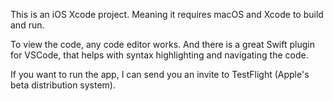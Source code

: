 This is an iOS Xcode project. Meaning it requires macOS and Xcode to build and run.

To view the code, any code editor works. And there is a great Swift plugin for VSCode, that helps with syntax highlighting and navigating the code. 

If you want to run the app, I can send you an invite to TestFlight (Apple's beta distribution system). 

